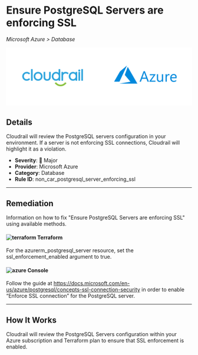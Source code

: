 # Ensure PostgreSQL Servers are enforcing SSL

*Microsoft Azure > Database*

![Cloudrail and Microsoft Azure logos](../images/cloudrail_azure.png)

## Details
Cloudrail will review the PostgreSQL servers configuration in your environment. If a server is not enforcing SSL connections, Cloudrail will highlight it as a violation.

- **Severity**: 🔴 Major
- **Provider**: Microsoft Azure
- **Category**: Database
- **Rule ID**: non_car_postgresql_server_enforcing_ssl

---

## Remediation
Information on how to fix "Ensure PostgreSQL Servers are enforcing SSL" using available methods.


####  <img src="../_media/emojis/terraform.png" alt="terraform" width="20"/>  Terraform
For the azurerm_postgresql_server resource, set the ssl_enforcement_enabled argument to true.










####  <img src="../_media/emojis/azure.png" alt="azure" width="20"/> Console
Follow the guide at <https://docs.microsoft.com/en-us/azure/postgresql/concepts-ssl-connection-security> in order to enable “Enforce SSL connection” for the PostgreSQL server.




---

## How It Works
Cloudrail will review the PostgreSQL Servers configuration within your Azure subscription and Terraform plan to ensure that SSL enforcement is enabled.